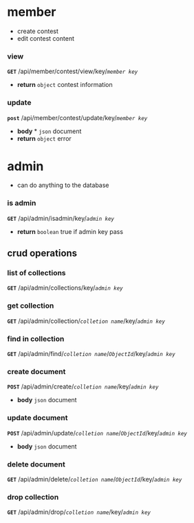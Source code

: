 member
======
* create contest
* edit contest content

### view
__`GET`__ /api/member/contest/view/key/_`member key`_
* __return__ `object` contest information

### update
__`post`__ /api/member/contest/update/key/_`member key`_
* __body__ * `json` document
* __return__ `object` error


admin
=====
* can do anything to the database

### is admin
__`GET`__ /api/admin/isadmin/key/_`admin key`_

* __return__ `boolean` true if admin key pass

crud operations
---------------
### list of collections
__`GET`__ /api/admin/collections/key/_`admin key`_

### get collection
__`GET`__ /api/admin/collection/_`colletion name`_/key/_`admin key`_

### find in collection
__`GET`__ /api/admin/find/_`colletion name`_/_`ObjectId`_/key/_`admin key`_

### create document
__`POST`__ /api/admin/create/_`colletion name`_/key/_`admin key`_
* __body__ `json` document

### update document
__`POST`__ /api/admin/update/_`colletion name`_/_`ObjectId`_/key/_`admin key`_
* __body__ `json` document

### delete document
__`GET`__ /api/admin/delete/_`colletion name`_/_`ObjectId`_/key/_`admin key`_

### drop collection
__`GET`__ /api/admin/drop/_`colletion name`_/key/_`admin key`_
